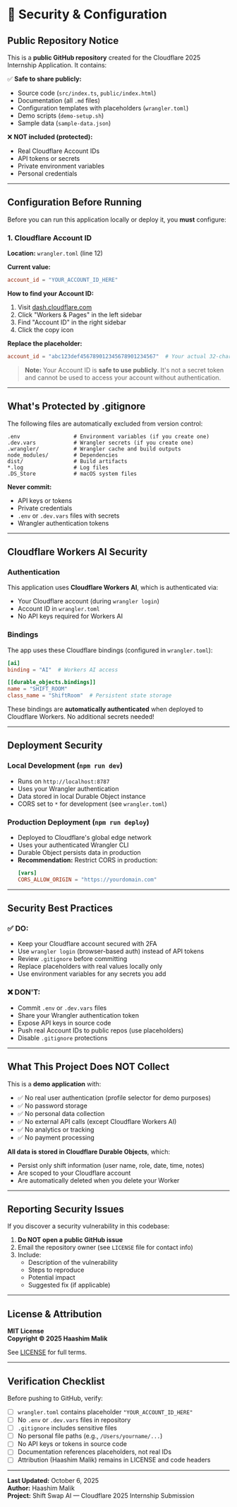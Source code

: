 # 🔐 Security & Configuration

## Public Repository Notice

This is a **public GitHub repository** created for the Cloudflare 2025 Internship Application. It contains:

✅ **Safe to share publicly:**
- Source code (`src/index.ts`, `public/index.html`)
- Documentation (all `.md` files)
- Configuration templates with placeholders (`wrangler.toml`)
- Demo scripts (`demo-setup.sh`)
- Sample data (`sample-data.json`)

❌ **NOT included (protected):**
- Real Cloudflare Account IDs
- API tokens or secrets
- Private environment variables
- Personal credentials

---

## Configuration Before Running

Before you can run this application locally or deploy it, you **must** configure:

### 1. Cloudflare Account ID

**Location:** `wrangler.toml` (line 12)

**Current value:**
```toml
account_id = "YOUR_ACCOUNT_ID_HERE"
```

**How to find your Account ID:**
1. Visit [dash.cloudflare.com](https://dash.cloudflare.com/)
2. Click "Workers & Pages" in the left sidebar
3. Find "Account ID" in the right sidebar
4. Click the copy icon

**Replace the placeholder:**
```toml
account_id = "abc123def456789012345678901234567"  # Your actual 32-character ID
```

> **Note:** Your Account ID is **safe to use publicly**. It's not a secret token and cannot be used to access your account without authentication.

---

## What's Protected by .gitignore

The following files are automatically excluded from version control:

```
.env                 # Environment variables (if you create one)
.dev.vars            # Wrangler secrets (if you create one)
.wrangler/           # Wrangler cache and build outputs
node_modules/        # Dependencies
dist/                # Build artifacts
*.log                # Log files
.DS_Store            # macOS system files
```

**Never commit:**
- API keys or tokens
- Private credentials
- `.env` or `.dev.vars` files with secrets
- Wrangler authentication tokens

---

## Cloudflare Workers AI Security

### Authentication

This application uses **Cloudflare Workers AI**, which is authenticated via:
- Your Cloudflare account (during `wrangler login`)
- Account ID in `wrangler.toml`
- No API keys required for Workers AI

### Bindings

The app uses these Cloudflare bindings (configured in `wrangler.toml`):

```toml
[ai]
binding = "AI"  # Workers AI access
```

```toml
[[durable_objects.bindings]]
name = "SHIFT_ROOM"
class_name = "ShiftRoom"  # Persistent state storage
```

These bindings are **automatically authenticated** when deployed to Cloudflare Workers. No additional secrets needed!

---

## Deployment Security

### Local Development (`npm run dev`)
- Runs on `http://localhost:8787`
- Uses your Wrangler authentication
- Data stored in local Durable Object instance
- CORS set to `*` for development (see `wrangler.toml`)

### Production Deployment (`npm run deploy`)
- Deployed to Cloudflare's global edge network
- Uses your authenticated Wrangler CLI
- Durable Object persists data in production
- **Recommendation:** Restrict CORS in production:
  ```toml
  [vars]
  CORS_ALLOW_ORIGIN = "https://yourdomain.com"
  ```

---

## Security Best Practices

### ✅ DO:
- Keep your Cloudflare account secured with 2FA
- Use `wrangler login` (browser-based auth) instead of API tokens
- Review `.gitignore` before committing
- Replace placeholders with real values locally only
- Use environment variables for any secrets you add

### ❌ DON'T:
- Commit `.env` or `.dev.vars` files
- Share your Wrangler authentication token
- Expose API keys in source code
- Push real Account IDs to public repos (use placeholders)
- Disable `.gitignore` protections

---

## What This Project Does NOT Collect

This is a **demo application** with:
- ✅ No real user authentication (profile selector for demo purposes)
- ✅ No password storage
- ✅ No personal data collection
- ✅ No external API calls (except Cloudflare Workers AI)
- ✅ No analytics or tracking
- ✅ No payment processing

**All data is stored in Cloudflare Durable Objects**, which:
- Persist only shift information (user name, role, date, time, notes)
- Are scoped to your Cloudflare account
- Are automatically deleted when you delete your Worker

---

## Reporting Security Issues

If you discover a security vulnerability in this codebase:

1. **Do NOT open a public GitHub issue**
2. Email the repository owner (see `LICENSE` file for contact info)
3. Include:
   - Description of the vulnerability
   - Steps to reproduce
   - Potential impact
   - Suggested fix (if applicable)

---

## License & Attribution

**MIT License**  
**Copyright © 2025 Haashim Malik**

See [LICENSE](./LICENSE) for full terms.

---

## Verification Checklist

Before pushing to GitHub, verify:

- [ ] `wrangler.toml` contains placeholder `"YOUR_ACCOUNT_ID_HERE"`
- [ ] No `.env` or `.dev.vars` files in repository
- [ ] `.gitignore` includes sensitive files
- [ ] No personal file paths (e.g., `/Users/yourname/...`)
- [ ] No API keys or tokens in source code
- [ ] Documentation references placeholders, not real IDs
- [ ] Attribution (Haashim Malik) remains in LICENSE and code headers

---

**Last Updated:** October 6, 2025  
**Author:** Haashim Malik  
**Project:** Shift Swap AI — Cloudflare 2025 Internship Submission

